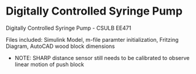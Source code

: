 # Digitally Controlled Syringe Pump
Digitally Controlled Syringe Pump - CSULB EE471

Files included: Simulink Model, m-file paramter initialization, Fritzing Diagram, AutoCAD wood block dimensions
- NOTE: SHARP distance sensor still needs to be calibrated to observe linear motion of push block
